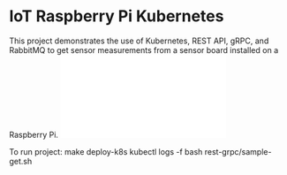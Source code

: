 # IoT Raspberry Pi Kubernetes

This project demonstrates the use of Kubernetes, REST API, gRPC, and RabbitMQ to get sensor measurements from a sensor board installed on a Raspberry Pi.
![System Diagram](dsc_sysdiag.pdf)


To run project:
make deploy-k8s
kubectl logs -f <logs-pod>
bash rest-grpc/sample-get.sh